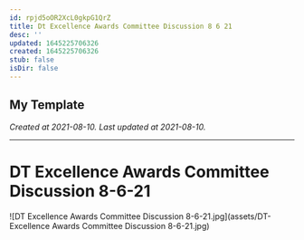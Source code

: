 ```yaml
---
id: rpjd5oOR2XcL0gkpG1QrZ
title: Dt Excellence Awards Committee Discussion 8 6 21
desc: ''
updated: 1645225706326
created: 1645225706326
stub: false
isDir: false
---
```

My Template
---

_Created at 2021-08-10._
_Last updated at 2021-08-10._




---

# DT Excellence Awards Committee Discussion 8-6-21


![DT Excellence Awards Committee Discussion 8-6-21.jpg](assets/DT-Excellence Awards Committee Discussion 8-6-21.jpg)

